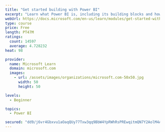 ```yaml
---
title: "Get started building with Power BI"
excerpt: "Learn what Power BI is, including its building blocks and how they work together."
webUrl: https://docs.microsoft.com/en-us/learn/modules/get-started-with-power-bi/
type: course
price: Free
length: PT47M
ratings:
  count: 14597
  average: 4.728232
heat: 98

provider:
  name: Microsoft Learn
  domain: microsoft.com
  images:
    - url: /assets/images/organizations/microsoft.com-50x50.jpg
      width: 50
      height: 50

levels:
  - Beginner

topics:
  - Power BI

secured: "dd9/j6vr4Gbxvu1aOaqQUy77Txw3qq9BbW4YpRWhRsPREwqitmQN7Y2AolM4AdVBVV81PEdPd4+YLPej9IJex4IKzvxv6r5sY/mrDAw/daeXzBrhQn03suK1qPslCGHMpKGAv1kCYzKLPkDzwh4QFTc8SRXRQ5R1xcp0a/V+tQZYfUJo6GulS4ZQPlBlk1A2vnRyI0oa8PBd/YpkNxcmzpugJHzEDlS9b1NnrxMaNm97p07rUHLOSmxx9+es5A6O2J67IJeUN4s4mhQfy7kI1Q3paB+2qd+Kwc2Qp+1GoJbSK0IYPT7LHQ6oqaJebiwPtJQcEov0DH92dk/HrTGaWu24jS3z6pBYO/uk7As4L1XZGksBEWUdWfo1m51hOrRO1YsaW6ox5jobtmQrc5MyJg==;KmWkGBzoAA4kJGhZir9FVw=="
---
```


